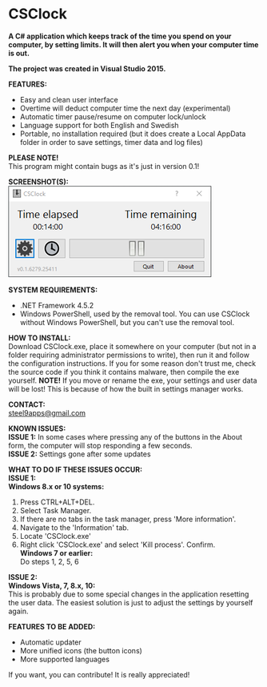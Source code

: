 # CSClock
**A C# application which keeps track of the time you spend on your computer, by setting limits. It will then alert you when your computer time is out.** 

**The project was created in Visual Studio 2015.**

**FEATURES:**  
- Easy and clean user interface  
- Overtime will deduct computer time the next day (experimental)  
- Automatic timer pause/resume on computer lock/unlock  
- Language support for both English and Swedish  
- Portable, no installation required (but it does create a Local AppData folder in order to save settings, timer data and log files)

**PLEASE NOTE!**  
This program might contain bugs as it's just in version 0.1!  
  
**SCREENSHOT(S):**  
![Alt text](https://github.com/steel9/CSClock/blob/master/Screenshots/screenshot1.PNG?raw=true "Main form")
  
**SYSTEM REQUIREMENTS:**
  - .NET Framework 4.5.2  
  - Windows PowerShell, used by the removal tool. You can use CSClock without Windows PowerShell, but you can't use the removal tool. 
  
**HOW TO INSTALL:**  
Download CSClock.exe, place it somewhere on your computer (but not in a folder requiring administrator permissions to write), then run it and follow the configuration instructions. If you for some reason don't trust me, check the source code if you think it contains malware, then compile the exe yourself. **NOTE!** If you move or rename the exe, your settings and user data will be lost! This is because of how the built in settings manager works.  
  
**CONTACT:**  
steel9apps@gmail.com  
  
**KNOWN ISSUES:**  
**ISSUE 1:** In some cases where pressing any of the buttons in the About form, the computer will stop responding a few seconds.  
**ISSUE 2:** Settings gone after some updates  
  
**WHAT TO DO IF THESE ISSUES OCCUR:**  
**ISSUE 1:**  
**Windows 8.x or 10 systems:**  
1. Press CTRL+ALT+DEL.  
2. Select Task Manager.  
3. If there are no tabs in the task manager, press 'More information'.  
4. Navigate to the 'Information' tab.  
5. Locate 'CSClock.exe'  
6. Right click 'CSClock.exe' and select 'Kill process'. Confirm.  
**Windows 7 or earlier:**  
Do steps 1, 2, 5, 6  
   
**ISSUE 2:**  
**Windows Vista, 7, 8.x, 10:**  
This is probably due to some special changes in the application resetting the user data. The easiest solution is just to adjust the       settings by yourself again.  
  
**FEATURES TO BE ADDED:**  
- Automatic updater  
- More unified icons (the button icons)  
- More supported languages  

If you want, you can contribute! It is really appreciated!
